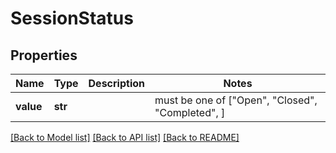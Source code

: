 # SessionStatus


## Properties
Name | Type | Description | Notes
------------ | ------------- | ------------- | -------------
**value** | **str** |  |  must be one of ["Open", "Closed", "Completed", ]

[[Back to Model list]](../README.md#documentation-for-models) [[Back to API list]](../README.md#documentation-for-api-endpoints) [[Back to README]](../README.md)


